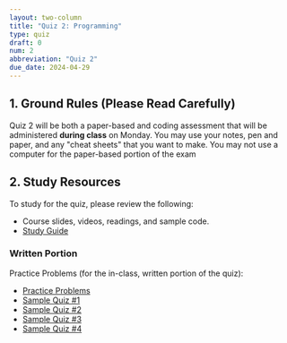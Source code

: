 ```yaml
---
layout: two-column
title: "Quiz 2: Programming"
type: quiz
draft: 0
num: 2
abbreviation: "Quiz 2"
due_date: 2024-04-29
---
```



<style>
    .warning {
        border-left: solid 5px #990000;
        background-color: #99000033;
    }
    .warning p {
        color: #990000 !important;
    }

    .rules {
        border-left: solid 5px #4298B5;
        padding-left: 15px;
    }

    img.medium {
        max-width: 550px;
    }
    blockquote.updates {
        background-color: #d4edda;
        border: solid 1px #c3e6cb;
        margin-top: 0;
    }
    blockquote.updates h2, 
    blockquote.updates h3, 
    blockquote.updates p, 
    blockquote.updates li, 
    blockquote.updates a {
        color: #155724 !important;
    }
    blockquote.updates h2 {
        border-bottom: solid 1px #155724;
    }
    blockquote.updates a:hover {
        background-color: transparent;
    }

</style>


<!-- {:.blockquote-no-margin}
> ## Actual Quiz Link
> [Link to Actual Quiz 2](../activities/quiz02) -->


## 1. Ground Rules (Please Read Carefully)
Quiz 2 will be both a paper-based and coding assessment that will be administered **during class** on Monday. You may use your notes, pen and paper, and any "cheat sheets" that you want to make. You may not use a computer for the paper-based portion of the exam

## 2. Study Resources
To study for the quiz, please review the following:
* Course slides, videos, readings, and sample code.
* <a href="https://docs.google.com/document/d/1WXTRU9LDCVL4qLm2s2tZG93O5-EOCCtc2WvtAl8AVN8/edit?usp=sharing" target="_blank">Study Guide</a>


### Written Portion
Practice Problems (for the in-class, written portion of the quiz):
* <a href="https://docs.google.com/document/d/1RRfqyYzMtnKOFAHzgYgAkEcKVYWmqY4YjzlmsFgF0q4/edit?usp=sharing" target="_blank">Practice Problems</a>
* <a href="https://docs.google.com/document/d/198j_9tdMpIbxxJAQpjCyqMnGOCzHRAoXweIDtiZ9sjI/edit?usp=sharing" target="_blank">Sample Quiz #1</a>
* <a href="https://docs.google.com/document/d/1_yyQGM1doOB1Y8Q1hrHZV4yHoGKqioNQfzxvp8HUt18/edit?usp=sharing" target="_blank">Sample Quiz #2</a>
* <a href="https://docs.google.com/document/d/1SpW9r8IW0VyiU4Fxlz2DpH3EsYNiFmIMdjlDu_rsByU/edit?usp=sharing" target="_blank">Sample Quiz #3</a>
* <a href="https://docs.google.com/document/d/1QBQRQx20wPIPvBb6Q4F0GhY-GXsiXBbZgnKH0m_2yP4/edit?usp=sharing" target="_blank">Sample Quiz #4</a>